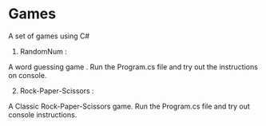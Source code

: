 # Games
A set of games using C# 


1. RandomNum :

A word guessing game . Run the Program.cs file and try out the instructions on console.

2. Rock-Paper-Scissors :

A Classic Rock-Paper-Scissors game. Run the Program.cs file and try out console instructions.

